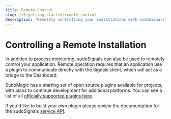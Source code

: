 ```yaml
---
title: Remote Control
slug: /v1/getting-started/remote-control
description: "Remotely controlling your installations with sudoSignals"
---
```


# Controlling a Remote Installation

In addition to process monitoring, sudoSignals can also be used to remotely control your application. Remote operation requires that an application use a plugin to communicate directly with the Signals client, which will act as a bridge to the Dashboard.

SudoMagic has a starting set of open source plugins available for projects, with plans to continue development for additional platforms. You can see a list of all [officially supported plugins here](/v1/plugins).

If you'd like to build your own plugin please review the documentation for the sudoSignals [service API](/v1/api).
